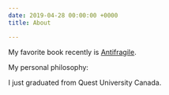 ```yaml
---
date: 2019-04-28 00:00:00 +0000
title: About

---
```

My favorite book recently is [Antifragile](https://en.wikipedia.org/wiki/Antifragile). 

My personal philosophy:

I just graduated from Quest University Canada.